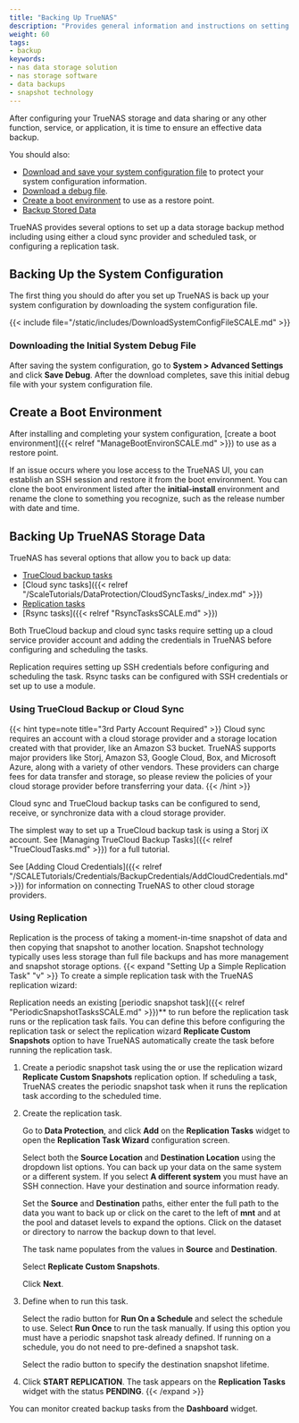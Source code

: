```yaml
---
title: "Backing Up TrueNAS"
description: "Provides general information and instructions on setting up data storage backups, saving the system configuration and initial system debug files, and creating a boot environment."
weight: 60
tags:
- backup
keywords:
- nas data storage solution
- nas storage software
- data backups
- snapshot technology
---
```


After configuring your TrueNAS storage and data sharing or any other function, service, or application, it is time to ensure an effective data backup.

You should also:

* [Download and save your system configuration file](#backing-up-the-system-configuration) to protect your system configuration information.
* [Download a debug file](#downloading-the-initial-system-debug-file).
* [Create a boot environment](#create-a-boot-environment) to use as a restore point.
* [Backup Stored Data](#backing-up-truenas-storage-data)

TrueNAS provides several options to set up a data storage backup method including using either a cloud sync provider and scheduled task, or configuring a replication task.

## Backing Up the System Configuration
The first thing you should do after you set up TrueNAS is back up your system configuration by downloading the system configuration file.

{{< include file="/static/includes/DownloadSystemConfigFileSCALE.md" >}}

### Downloading the Initial System Debug File

After saving the system configuration, go to **System > Advanced Settings** and click **Save Debug**. After the download completes, save this initial debug file with your system configuration file.

## Create a Boot Environment

After installing and completing your system configuration, [create a boot environment]({{< relref "ManageBootEnvironSCALE.md" >}}) to use as a restore point.

If an issue occurs where you lose access to the TrueNAS UI, you can establish an SSH session and restore it from the boot environment.
You can clone the boot environment listed after the **initial-install** environment and rename the clone to something you recognize, such as the release number with date and time.

## Backing Up TrueNAS Storage Data

TrueNAS has several options that allow you to back up data:

* [TrueCloud backup tasks](#using-truecloud-backup-or-cloud-sync)
* [Cloud sync tasks]({{< relref "/ScaleTutorials/DataProtection/CloudSyncTasks/_index.md" >}})
* [Replication tasks](#using-replication)
* [Rsync tasks]({{< relref "RsyncTasksSCALE.md" >}})

Both TrueCloud backup and cloud sync tasks require setting up a cloud service provider account and adding the credentials in TrueNAS before configuring and scheduling the tasks.

Replication requires setting up SSH credentials before configuring and scheduling the task. Rsync tasks can be configured with SSH credentials or set up to use a module.

### Using TrueCloud Backup or Cloud Sync

{{< hint type=note title="3rd Party Account Required" >}}
Cloud sync requires an account with a cloud storage provider and a storage location created with that provider, like an Amazon S3 bucket.
TrueNAS supports major providers like Storj, Amazon S3, Google Cloud, Box, and Microsoft Azure, along with a variety of other vendors.
These providers can charge fees for data transfer and storage, so please review the policies of your cloud storage provider before transferring your data.
{{< /hint >}}

Cloud sync and TrueCloud backup tasks can be configured to send, receive, or synchronize data with a cloud storage provider.

The simplest way to set up a TrueCloud backup task is using a Storj iX account.
See [Managing TrueCloud Backup Tasks]({{< relref "TrueCloudTasks.md" >}}) for a full tutorial.

See [Adding Cloud Credentials]({{< relref "/SCALETutorials/Credentials/BackupCredentials/AddCloudCredentials.md" >}}) for information on connecting TrueNAS to other cloud storage providers.

### Using Replication
Replication is the process of taking a moment-in-time snapshot of data and then copying that snapshot to another location.
Snapshot technology typically uses less storage than full file backups and has more management and snapshot storage options.
{{< expand "Setting Up a Simple Replication Task" "v" >}}
To create a simple replication task with the TrueNAS replication wizard:

Replication needs an existing [periodic snapshot task]({{< relref "PeriodicSnapshotTasksSCALE.md" >}})** to run before the replication task runs or the replication task fails.
You can define this before configuring the replication task or select the replication wizard **Replicate Custom Snapshots** option to have TrueNAS automatically create the task before running the replication task.

1. Create a periodic snapshot task using the or use the replication wizard **Replicate Custom Snapshots** replication option.
   If scheduling a task, TrueNAS creates the periodic snapshot task when it runs the replication task according to the scheduled time.

2. Create the replication task.

   Go to **Data Protection**, and click **Add** on the **Replication Tasks** widget to open the **Replication Task Wizard** configuration screen.

   Select both the **Source Location** and **Destination Location** using the dropdown list options.
   You can back up your data on the same system or a different system.
   If you select **A different system** you must have an SSH connection. Have your destination and source information ready.

   Set the **Source** and **Destination** paths, either enter the full path to the data you want to back up or click on the caret <i class="fa fa-caret-right" aria-hidden="true"></i> to the left of **mnt** and at the pool and dataset levels to expand the options. Click on the dataset or directory to narrow the backup down to that level.

   The task name populates from the values in **Source** and **Destination**.

   Select **Replicate Custom Snapshots**.

   Click **Next**.

3. Define when to run this task.

   Select the radio button for **Run On a Schedule** and select the schedule to use. Select **Run Once** to run the task manually.
   If using this option you must have a periodic snapshot task already defined. If running on a schedule, you do not need to pre-defined a snapshot task.

   Select the radio button to specify the destination snapshot lifetime.

4. Click **START REPLICATION**. The task appears on the **Replication Tasks** widget with the status **PENDING**.
{{< /expand >}}

You can monitor created backup tasks from the **Dashboard** widget.
